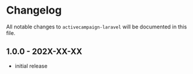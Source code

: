 # Changelog

All notable changes to `activecampaign-laravel` will be documented in this file.

## 1.0.0 - 202X-XX-XX

- initial release
